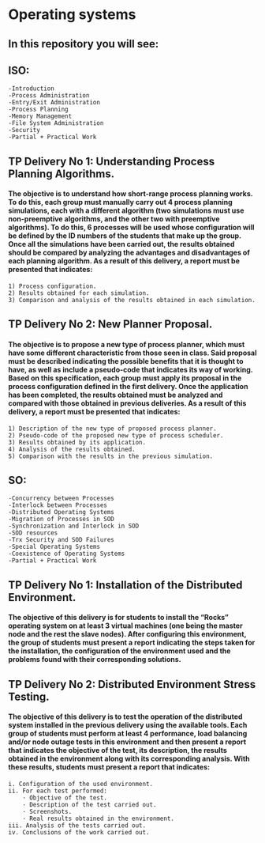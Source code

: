 # Operating systems

## In this repository you will see:

## ISO:
    -Introduction
    -Process Administration
    -Entry/Exit Administration
    -Process Planning
    -Memory Management
    -File System Administration
    -Security
    -Partial + Practical Work

## TP Delivery No 1: Understanding Process Planning Algorithms.
#### The objective is to understand how short-range process planning works. To do this, each group must manually carry out 4 process planning simulations, each with a different algorithm (two simulations must use non-preemptive algorithms, and the other two with preemptive algorithms). To do this, 6 processes will be used whose configuration will be defined by the ID numbers of the students that make up the group. Once all the simulations have been carried out, the results obtained should be compared by analyzing the advantages and disadvantages of each planning algorithm. As a result of this delivery, a report must be presented that indicates:
    1) Process configuration.
    2) Results obtained for each simulation.
    3) Comparison and analysis of the results obtained in each simulation.
## TP Delivery No 2: New Planner Proposal.
#### The objective is to propose a new type of process planner, which must have some different characteristic from those seen in class. Said proposal must be described indicating the possible benefits that it is thought to have, as well as include a pseudo-code that indicates its way of working. Based on this specification, each group must apply its proposal in the process configuration defined in the first delivery. Once the application has been completed, the results obtained must be analyzed and compared with those obtained in previous deliveries. As a result of this delivery, a report must be presented that indicates:
    1) Description of the new type of proposed process planner.
    2) Pseudo-code of the proposed new type of process scheduler.
    3) Results obtained by its application.
    4) Analysis of the results obtained.
    5) Comparison with the results in the previous simulation.

## SO:
    -Concurrency between Processes
    -Interlock between Processes
    -Distributed Operating Systems
    -Migration of Processes in SOD
    -Synchronization and Interlock in SOD
    -SOD resources
    -Trx Security and SOD Failures
    -Special Operating Systems
    -Coexistence of Operating Systems
    -Partial + Practical Work

## TP Delivery No 1: Installation of the Distributed Environment.
#### The objective of this delivery is for students to install the “Rocks” operating system on at least 3 virtual machines (one being the master node and the rest the slave nodes). After configuring this environment, the group of students must present a report indicating the steps taken for the installation, the configuration of the environment used and the problems found with their corresponding solutions.
## TP Delivery No 2: Distributed Environment Stress Testing.
#### The objective of this delivery is to test the operation of the distributed system installed in the previous delivery using the available tools. Each group of students must perform at least 4 performance, load balancing and/or node outage tests in this environment and then present a report that indicates the objective of the test, its description, the results obtained in the environment along with its corresponding analysis. With these results, students must present a report that indicates:
    i. Configuration of the used environment.
    ii. For each test performed:
        · Objective of the test.
        · Description of the test carried out.
        · Screenshots.
        · Real results obtained in the environment.
    iii. Analysis of the tests carried out.
    iv. Conclusions of the work carried out.
